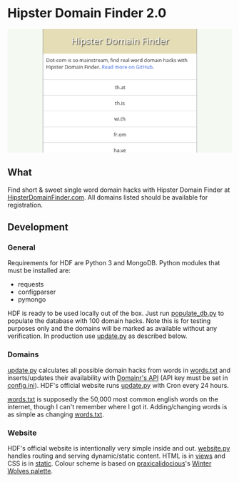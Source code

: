 # Hipster Domain Finder 2.0

![screenshot][screenshot]

## What

Find short & sweet single word domain hacks with Hipster Domain Finder at
[HipsterDomainFinder.com][hdf]. All domains listed should be available for
registration.

## Development

### General ###

Requirements for HDF are Python 3 and MongoDB. Python modules that must be
installed are:

- requests
- configparser
- pymongo

HDF is ready to be used locally out of the box. Just run
[populate_db.py][populate_db] to populate the database with 100 domain hacks.
Note this is for testing purposes only and the domains will be marked as
available without any verification. In production use [update.py][update] as
described below.

### Domains

[update.py][update] calculates all possible domain hacks from words in
[words.txt][words] and inserts/updates their availability with [Domainr's
API][domainr] (API key must be set in [config.ini][config]). HDF's official
website runs [update.py][update] with Cron every 24 hours.

[words.txt][words] is supposedly the 50,000 most common english words on the
internet, though I can't remember where I got it. Adding/changing words is as
simple as changing [words.txt][words].

### Website ###

HDF's official website is intentionally very simple inside and out.
[website.py][website] handles routing and serving dynamic/static content. HTML
is in [views][views] and CSS is in [static][static]. Colour scheme is based on
[praxicalidocious][praxicalidocious]'s [Winter Wolves palette][palette].

[hdf]: http://www.hipsterdomainfinder.com
[screenshot]: screenshot.png
[domainr]: https://github.com/domainr/api
[populate_db]: populate_db.py
[update]: update.py
[words]: words.txt
[config]: config.ini
[website]: website.py
[views]: views
[static]: static
[praxicalidocious]: http://www.colourlovers.com/lover/praxicalidocious
[palette]: http://www.colourlovers.com/palette/3636384/Winter_Wolves
